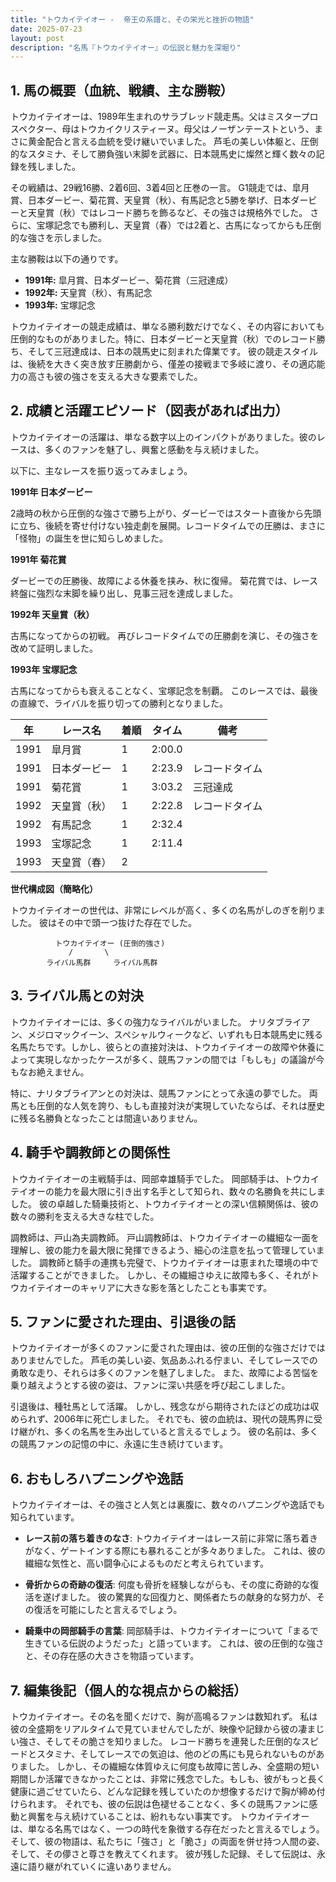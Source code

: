 ```yaml
---
title: "トウカイテイオー -  帝王の系譜と、その栄光と挫折の物語"
date: 2025-07-23
layout: post
description: "名馬『トウカイテイオー』の伝説と魅力を深堀り"
---
```


## 1. 馬の概要（血統、戦績、主な勝鞍）

トウカイテイオーは、1989年生まれのサラブレッド競走馬。父はミスタープロスペクター、母はトウカイクリスティーヌ。母父はノーザンテーストという、まさに黄金配合と言える血統を受け継いでいました。  芦毛の美しい体躯と、圧倒的なスタミナ、そして勝負強い末脚を武器に、日本競馬史に燦然と輝く数々の記録を残しました。

その戦績は、29戦16勝、2着6回、3着4回と圧巻の一言。  G1競走では、皐月賞、日本ダービー、菊花賞、天皇賞（秋）、有馬記念と5勝を挙げ、日本ダービーと天皇賞（秋）ではレコード勝ちを飾るなど、その強さは規格外でした。  さらに、宝塚記念でも勝利し、天皇賞（春）では2着と、古馬になってからも圧倒的な強さを示しました。

主な勝鞍は以下の通りです。

* **1991年:** 皐月賞、日本ダービー、菊花賞（三冠達成）
* **1992年:** 天皇賞（秋）、有馬記念
* **1993年:** 宝塚記念


トウカイテイオーの競走成績は、単なる勝利数だけでなく、その内容においても圧倒的なものがありました。特に、日本ダービーと天皇賞（秋）でのレコード勝ち、そして三冠達成は、日本の競馬史に刻まれた偉業です。  彼の競走スタイルは、後続を大きく突き放す圧勝劇から、僅差の接戦まで多岐に渡り、その適応能力の高さも彼の強さを支える大きな要素でした。


## 2. 成績と活躍エピソード（図表があれば出力）

トウカイテイオーの活躍は、単なる数字以上のインパクトがありました。彼のレースは、多くのファンを魅了し、興奮と感動を与え続けました。

以下に、主なレースを振り返ってみましょう。

**1991年 日本ダービー**

2歳時の秋から圧倒的な強さで勝ち上がり、ダービーではスタート直後から先頭に立ち、後続を寄せ付けない独走劇を展開。レコードタイムでの圧勝は、まさに「怪物」の誕生を世に知らしめました。

**1991年 菊花賞**

ダービーでの圧勝後、故障による休養を挟み、秋に復帰。  菊花賞では、レース終盤に強烈な末脚を繰り出し、見事三冠を達成しました。

**1992年 天皇賞（秋）**

古馬になってからの初戦。  再びレコードタイムでの圧勝劇を演じ、その強さを改めて証明しました。

**1993年 宝塚記念**

古馬になってからも衰えることなく、宝塚記念を制覇。  このレースでは、最後の直線で、ライバルを振り切っての勝利となりました。


| 年 | レース名           | 着順 | タイム           | 備考                                      |
|---|--------------------|-----|-----------------|-------------------------------------------|
| 1991 | 皐月賞             | 1   | 2:00.0          |                                           |
| 1991 | 日本ダービー         | 1   | 2:23.9          | レコードタイム                             |
| 1991 | 菊花賞             | 1   | 3:03.2          | 三冠達成                                   |
| 1992 | 天皇賞（秋）       | 1   | 2:22.8          | レコードタイム                             |
| 1992 | 有馬記念           | 1   | 2:32.4          |                                           |
| 1993 | 宝塚記念           | 1   | 2:11.4          |                                           |
| 1993 | 天皇賞（春）       | 2   |                    |                                           |


**世代構成図（簡略化）**

トウカイテイオーの世代は、非常にレベルが高く、多くの名馬がしのぎを削りました。  彼はその中で頭一つ抜けた存在でした。

```
          トウカイテイオー (圧倒的強さ)
             /       \
        ライバル馬群     ライバル馬群
```


## 3. ライバル馬との対決

トウカイテイオーには、多くの強力なライバルがいました。  ナリタブライアン、メジロマックイーン、スペシャルウィークなど、いずれも日本競馬史に残る名馬たちです。しかし、彼らとの直接対決は、トウカイテイオーの故障や休養によって実現しなかったケースが多く、競馬ファンの間では「もしも」の議論が今もなお絶えません。

特に、ナリタブライアンとの対決は、競馬ファンにとって永遠の夢でした。  両馬とも圧倒的な人気を誇り、もしも直接対決が実現していたならば、それは歴史に残る名勝負となったことは間違いありません。


## 4. 騎手や調教師との関係性

トウカイテイオーの主戦騎手は、岡部幸雄騎手でした。  岡部騎手は、トウカイテイオーの能力を最大限に引き出す名手として知られ、数々の名勝負を共にしました。  彼の卓越した騎乗技術と、トウカイテイオーとの深い信頼関係は、彼の数々の勝利を支える大きな柱でした。

調教師は、戸山為夫調教師。  戸山調教師は、トウカイテイオーの繊細な一面を理解し、彼の能力を最大限に発揮できるよう、細心の注意を払って管理していました。  調教師と騎手の連携も完璧で、トウカイテイオーは恵まれた環境の中で活躍することができました。  しかし、その繊細さゆえに故障も多く、それがトウカイテイオーのキャリアに大きな影を落としたことも事実です。


## 5. ファンに愛された理由、引退後の話

トウカイテイオーが多くのファンに愛された理由は、彼の圧倒的な強さだけではありませんでした。  芦毛の美しい姿、気品あふれる佇まい、そしてレースでの勇敢な走り、それらは多くのファンを魅了しました。  また、故障による苦悩を乗り越えようとする彼の姿は、ファンに深い共感を呼び起こしました。

引退後は、種牡馬として活躍。  しかし、残念ながら期待されたほどの成功は収められず、2006年に死亡しました。  それでも、彼の血統は、現代の競馬界に受け継がれ、多くの名馬を生み出していると言えるでしょう。  彼の名前は、多くの競馬ファンの記憶の中に、永遠に生き続けています。


## 6. おもしろハプニングや逸話

トウカイテイオーは、その強さと人気とは裏腹に、数々のハプニングや逸話でも知られています。

* **レース前の落ち着きのなさ**:  トウカイテイオーはレース前に非常に落ち着きがなく、ゲートインする際にも暴れることが多々ありました。  これは、彼の繊細な気性と、高い闘争心によるものだと考えられています。

* **骨折からの奇跡の復活**:  何度も骨折を経験しながらも、その度に奇跡的な復活を遂げました。  彼の驚異的な回復力と、関係者たちの献身的な努力が、その復活を可能にしたと言えるでしょう。

* **騎乗中の岡部騎手の言葉**:  岡部騎手は、トウカイテイオーについて「まるで生きている伝説のようだった」と語っています。  これは、彼の圧倒的な強さと、その存在感の大きさを物語っています。


## 7. 編集後記（個人的な視点からの総括）

トウカイテイオー。その名を聞くだけで、胸が高鳴るファンは数知れず。  私は彼の全盛期をリアルタイムで見ていませんでしたが、映像や記録から彼の凄まじい強さ、そしてその脆さを知りました。  レコード勝ちを連発した圧倒的なスピードとスタミナ、そしてレースでの気迫は、他のどの馬にも見られないものがありました。  しかし、その繊細な体質ゆえに何度も故障に苦しみ、全盛期の短い期間しか活躍できなかったことは、非常に残念でした。もしも、彼がもっと長く健康に過ごせていたら、どんな記録を残していたのか想像するだけで胸が締め付けられます。  それでも、彼の伝説は色褪せることなく、多くの競馬ファンに感動と興奮を与え続けていることは、紛れもない事実です。  トウカイテイオーは、単なる名馬ではなく、一つの時代を象徴する存在だったと言えるでしょう。  そして、彼の物語は、私たちに「強さ」と「脆さ」の両面を併せ持つ人間の姿、そして、その儚さと尊さを教えてくれます。  彼が残した記録、そして伝説は、永遠に語り継がれていくに違いありません。
